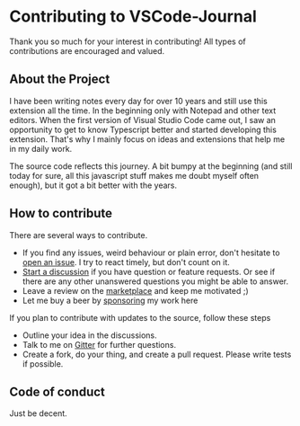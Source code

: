 # Contributing to VSCode-Journal
Thank you so much for your interest in contributing! All types of contributions are encouraged and valued.

## About the Project
I have been writing notes every day for over 10 years and still use this extension all the time. In the beginning only with Notepad and other text editors. When the first version of Visual Studio Code came out, I saw an opportunity to get to know Typescript better and started developing this extension.  That's why I mainly focus on ideas and extensions that help me in my daily work.

The source code reflects this journey. A bit bumpy at the beginning (and still today for sure, all this javascript stuff makes me doubt myself often enough), but it got a bit better with the years.

## How to contribute

There are several ways to contribute.

* If you find any issues, weird behaviour or plain error, don't hesitate to [open an issue](https://github.com/pajoma/vscode-journal/issues/new). I try to react timely, but don't count on it.
* [Start a discussion](https://github.com/pajoma/vscode-journal/discussions/new) if you have question or feature requests. Or see if there are any other unanswered questions you might be able to answer.
* Leave a review on the [marketplace](https://marketplace.visualstudio.com/items?itemName=pajoma.vscode-journal&ssr=false#review-details) and keep me motivated ;)
* Let me buy a beer by [sponsoring](https://github.com/sponsors/pajoma) my work here

If you plan to contribute with updates to the source, follow these steps

* Outline your idea in the discussions.
* Talk to me on [Gitter](https://gitter.im/dictyo) for further questions.
* Create a fork, do your thing, and create a pull request. Please write tests if possible.

## Code of conduct

Just be decent.